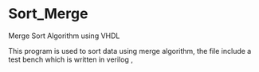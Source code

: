 # Sort_Merge
Merge Sort Algorithm using VHDL

This program is used to sort data using merge algorithm, the file include a test bench which is written in verilog ,
